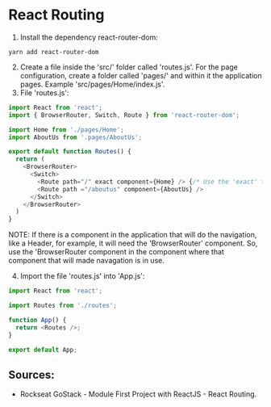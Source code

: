 #  React Routing

1. Install the dependency react-router-dom:
```
yarn add react-router-dom
```
2. Create a file inside the 'src/' folder called 'routes.js'. For the page configuration, create a folder called 'pages/' and within it the application pages. Example 'src/pages/Home/index.js'.
3. File 'routes.js':
```javascript
import React from 'react';
import { BrowserRouter, Switch, Route } from 'react-router-dom';

import Home from './pages/Home';
import AboutUs from '.pages/AboutUs';

export default function Routes() {
  return (
    <BrowserRouter>
      <Switch>
        <Route path="/" exact component={Home} /> {/* Use the 'exact' to avoid conflicting with other routes that also start with '/'. */}
        <Route path ="/aboutus" component={AboutUs} />
      </Switch>
    </BrowserRouter>
  )
}
```

NOTE: If there is a component in the application that will do the navigation, like a Header, for example, it will need the 'BrowserRouter' component. So, use the 'BrowserRouter component in the component where that component that will made navagation is in use. 

4. Import the file 'routes.js' into 'App.js':
```javascript
import React from 'react';

import Routes from './routes';

function App() {
  return <Routes />;
}

export default App;
```

## Sources:
- Rockseat GoStack - Module First Project with ReactJS - React Routing.